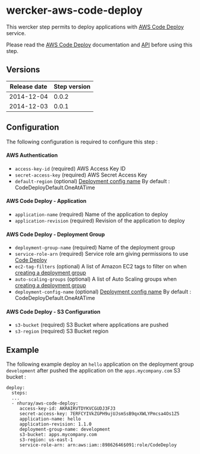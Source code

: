 wercker-aws-code-deploy
=======================

This wercker step permits to deploy applications with [AWS Code Deploy](http://docs.aws.amazon.com/codedeploy/latest/userguide/welcome.html
) service.

Please read the [AWS Code Deploy](http://docs.aws.amazon.com/codedeploy/latest/userguide/welcome.html) documentation and [API](http://docs.aws.amazon.com/cli/latest/reference/deploy/index.html) before using this step.


## Versions

| Release date | Step version | 
| -------------| -------------| 
| 2014-12-04   | 0.0.2        | 
| 2014-12-03   | 0.0.1        | 


## Configuration

The following configuration is required to configure this step :

#### AWS Authentication

* `access-key-id` (required) AWS Access Key ID
* `secret-access-key` (required) AWS Secret Access Key
* `default-region` (optional) [Deployment config name](http://docs.aws.amazon.com/cli/latest/reference/deploy/create-deployment-config.html) By default : CodeDeployDefault.OneAtATime

#### AWS Code Deploy - Application 

* `application-name` (required) Name of the application to deploy
* `application-revision` (required) Revision of the application to deploy

#### AWS Code Deploy - Deployment Group

* `deployment-group-name` (required) Name of the deployment group
* `service-role-arn` (required) Service role arn giving permissions to use [Code Deploy](http://docs.aws.amazon.com/codedeploy/latest/userguide/how-to-create-deployment-group.html)
* `ec2-tag-filters` (optional) A list of Amazon EC2 tags to filter on when [creating a deployment group](http://docs.aws.amazon.com/cli/latest/reference/deploy/create-deployment-group.html)
* `auto-scaling-groups` (optional) A list of Auto Scaling groups when [creating a deployment group](http://docs.aws.amazon.com/cli/latest/reference/deploy/create-deployment-group.html) 
* `deployment-config-name` (optional) [Deployment config name](http://docs.aws.amazon.com/cli/latest/reference/deploy/create-deployment-config.html) By default : CodeDeployDefault.OneAtATime

#### AWS Code Deploy - S3 Configuration

* `s3-bucket` (required) S3 Bucket where applications are pushed 
* `s3-region` (required) S3 Bucket region

## Example

The following example deploy an `hello` application on the deployment group `development` after pushed the application on the `apps.mycompany.com` S3 bucket :

```
deploy:
  steps:
  ...
  - nhuray/aws-code-deploy:
     access-key-id: AKRAIRVTDYKVCGUDJ3FJ3
     secret-access-key: 7ERFCYIVkZGPH9ujUJsmSsB9qxXWLYPmcsa4Os1Z5
     application-name: hello
     application-revision: 1.1.0
     deployment-group-name: development
     s3-bucket: apps.mycompany.com
     s3-region: us-east-1
     service-role-arn: arn:aws:iam::89862646$091:role/CodeDeploy
```
